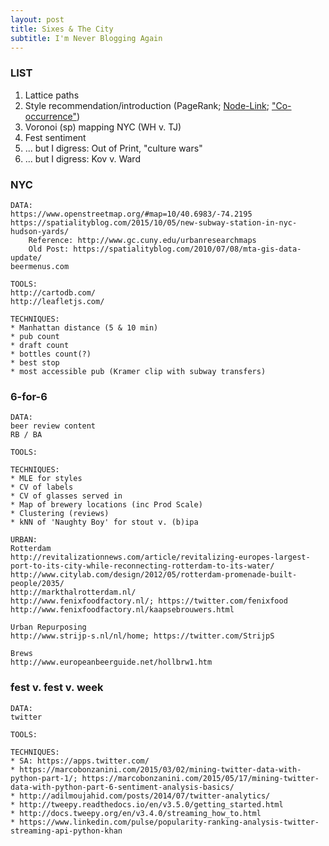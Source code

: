```yaml
---
layout: post
title: Sixes & The City
subtitle: I'm Never Blogging Again
---
```


### LIST

1. Lattice paths
2. Style recommendation/introduction (PageRank; [Node-Link](https://bl.ocks.org/mbostock/4062045); ["Co-occurrence"](https://bost.ocks.org/mike/miserables/))
3. Voronoi (sp) mapping NYC (WH v. TJ)
4. Fest sentiment
5. ... but I digress: Out of Print, "culture wars"
6. ... but I digress: Kov v. Ward

### NYC

	DATA:
	https://www.openstreetmap.org/#map=10/40.6983/-74.2195
	https://spatialityblog.com/2015/10/05/new-subway-station-in-nyc-hudson-yards/
		Reference: http://www.gc.cuny.edu/urbanresearchmaps
		Old Post: https://spatialityblog.com/2010/07/08/mta-gis-data-update/
	beermenus.com	
		
	TOOLS:
	http://cartodb.com/
	http://leafletjs.com/
	
	TECHNIQUES:
	* Manhattan distance (5 & 10 min)
	* pub count
	* draft count
	* bottles count(?)
	* best stop
	* most accessible pub (Kramer clip with subway transfers)


### 6-for-6

	DATA:
	beer review content
	RB / BA
	
	TOOLS:
	
	TECHNIQUES:
	* MLE for styles
	* CV of labels
	* CV of glasses served in 
	* Map of brewery locations (inc Prod Scale)
	* Clustering (reviews)
	* kNN of 'Naughty Boy' for stout v. (b)ipa
	 
	URBAN:
	Rotterdam
	http://revitalizationnews.com/article/revitalizing-europes-largest-port-to-its-city-while-reconnecting-rotterdam-to-its-water/
	http://www.citylab.com/design/2012/05/rotterdam-promenade-built-people/2035/
	http://markthalrotterdam.nl/
	http://www.fenixfoodfactory.nl/; https://twitter.com/fenixfood
	http://www.fenixfoodfactory.nl/kaapsebrouwers.html
	
	Urban Repurposing
	http://www.strijp-s.nl/nl/home; https://twitter.com/StrijpS

	Brews
	http://www.europeanbeerguide.net/hollbrw1.htm


### fest v. fest v. week

	DATA:
	twitter
	
	TOOLS:
	
	TECHNIQUES:
	* SA: https://apps.twitter.com/
	* https://marcobonzanini.com/2015/03/02/mining-twitter-data-with-python-part-1/; https://marcobonzanini.com/2015/05/17/mining-twitter-data-with-python-part-6-sentiment-analysis-basics/
	* http://adilmoujahid.com/posts/2014/07/twitter-analytics/
	* http://tweepy.readthedocs.io/en/v3.5.0/getting_started.html
	* http://docs.tweepy.org/en/v3.4.0/streaming_how_to.html
	* https://www.linkedin.com/pulse/popularity-ranking-analysis-twitter-streaming-api-python-khan
